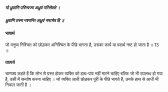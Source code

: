 ##### यो ध्रुवाणि परित्यज्य अध्रुवं परिसेवते ।
##### ध्रुवाणि तस्य नश्यन्ति अध्रुवं नष्टमेव हि ॥

#### भावार्थ

जो मनुष्य निश्चित को छोड़कर अनिश्चित के पीछे भागता है, उसका कार्य या पदार्थ नष्ट हो जाता है ॥ 13 ॥

#### तात्पर्य

चाणक्य कहते हैं कि लोभ से ग्रस्त होकर व्यक्ति को हाथ-पांव नहीं मारने चाहिए बल्कि जो भी उपलब्ध हो गया है, उसी में सन्तोष करना चाहिए । जो व्यक्ति आधी छोड़कर पूरी के पीछे भागते हैं, उनके हाथ से आधी भी निकल जाती है ।